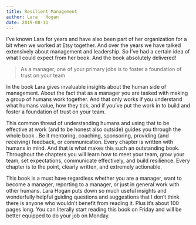 ```yaml
---
title: Resilient Management
author: Lara   Hogan
date: 2019-08-11
---
```


I’ve known Lara for years and have also been part of her organization for a bit
when we worked at Etsy together. And over the years we have talked extensively
about management and leadership. So I’ve had a certain idea of what I could
expect from her book. And the book absolutely delivered!

> As a manager, one of your primary jobs is to foster a foundation of trust on your team

In the book Lara gives invaluable insights about the human side of management.
About the fact that as a manager you are tasked with making a group of humans
work together. And that only works if you understand what humans value, how
they tick, and if you’ve put the work in to build and foster a foundation of
trust on your team.

This common thread of understanding humans and using that to be effective at
work (and to be honest also outside) guides you through the whole book . Be it
mentoring, coaching, sponsoring, providing (and receiving) feedback, or
communication. Every chapter is written with humans in mind. And that is what
makes this such an outstanding book. Throughout the chapters you will learn how
to meet your team, grow your team, set expectations, communicate effectively,
and build resilience. Every chapter is to the point, clearly written, and
extremely actionable.

This book is a must have regardless whether you are a manager, want to become a
manager, reporting to a manager, or just in general work with other humans.
Lara Hogan puts down so much useful insights and wonderfully helpful guiding
questions and suggestions that I don’t think there is anyone who wouldn’t
benefit from reading it.  Plus it’s about 100 pages long. You can literally
start reading this book on Friday and will be better equipped to do your job on
Monday.
